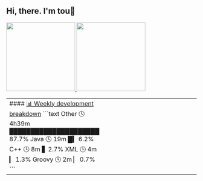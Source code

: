## Hi, there.  I'm tou👋
<!--
[//]: # (![tou's git hub stats](https://github-readme-stats.vercel.app/api?username=toulzx&count_private=true&show_icons=true&icon_color=d8a499&title_color=7294d4&text_color=718096&bg_color=ffffff&hide_title=true&include_all_commits=true))
[//]: # ([![Top Langs](https://github-readme-stats.vercel.app/api/top-langs/?username=toulzx&layout=compact)](https://github.com/anuraghazra/github-readme-stats))
-->

<div>
<a href="https://github.com/toulzx">
  <img height="182em" src="https://github-readme-stats.vercel.app/api?username=toulzx&count_private=true&show_icons=true&icon_color=d8a499&title_color=7294d4&text_color=718096&bg_color=ffffff&include_all_commits=true" />
  <img height="182em" src="https://github-readme-stats.vercel.app/api/top-langs/?username=AVS1508&show_icons=true&icon_color=d8a499&title_color=7294d4&text_color=718096&bg_color=fffff&layout=compact" />
</a>
</div>




<!--
[^_^]: # - :orange_book: Focusing on Vue & Android recently
[^_^]: # - :hammer: Creator of applications and frameworks
-->


<table>
  <tr>
    <td valign="top" width="50%">
        <!-- waka-box start -->
#### <a href="https://gist.github.com/a1ece18ebb6a13ac8c2e0dc993e2caed" target="_blank">📊 Weekly development breakdown</a>
```text
Other          🕓 4h39m █████████████████████    87.7%
Java           🕓 19m   █▍                        6.2%
C++            🕓 8m    ▋                         2.7%
XML            🕓 4m    ▎                         1.3%
Groovy         🕓 2m    ▏                         0.7%
```
<!-- Powered by https://github.com/YouEclipse/waka-box-go . -->
<!-- waka-box end -->
    </td>
    <td valign="top" width="50%">
    </td>
  </tr>
</table>

<!--
20210727 布局调整总结
- 不可为 waka-box 套用 <div> 标签
- 当模仿 waka-box-go 作者使用 <table> 时候不能 50% 显示
-->
